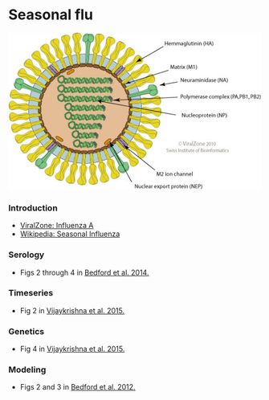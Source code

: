 # Seasonal flu

![](flu.jpg)

### Introduction

* [ViralZone: Influenza A](http://viralzone.expasy.org/all_by_species/6.html)
* [Wikipedia: Seasonal Influenza](https://en.wikipedia.org/wiki/Influenza)

### Serology

* Figs 2 through 4 in [Bedford et al. 2014.](https://elifesciences.org/articles/01914)

### Timeseries

* Fig 2 in [Vijaykrishna et al. 2015.](https://elifesciences.org/articles/5055)

### Genetics

* Fig 4 in [Vijaykrishna et al. 2015.](https://elifesciences.org/articles/5055)

### Modeling

* Figs 2 and 3 in [Bedford et al. 2012.](https://bmcbiol.biomedcentral.com/articles/10.1186/1741-7007-10-38)
